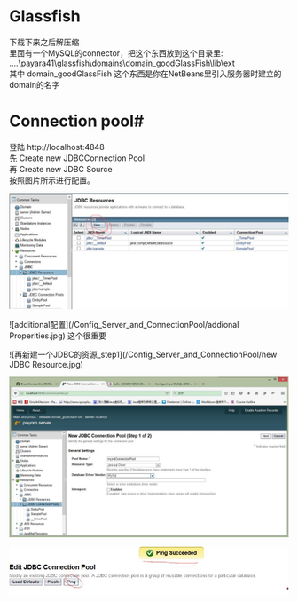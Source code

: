 # Glassfish #
下载下来之后解压缩<br/>
里面有一个MySQL的connector，把这个东西放到这个目录里:  ....\payara41\glassfish\domains\domain_goodGlassFish\lib\ext<br/>
其中 domain_goodGlassFish 这个东西是你在NetBeans里引入服务器时建立的domain的名字<br/>


# Connection pool#
登陆 http://localhost:4848<br/>
先 Create new JDBCConnection Pool<br/> 
再 Create new JDBC Source<br/>
按照图片所示进行配置。<br/>

![先建立连接池](/Config_Server_and_ConnectionPool/new%20JDBC%20Resource.jpg)<br/>

![additional配置](/Config_Server_and_ConnectionPool/addional Properities.jpg)
这个很重要<br/>

![再新建一个JDBC的资源_step1](/Config_Server_and_ConnectionPool/new JDBC Resource.jpg)<br/>

![再新建一个JDBC的资源_step2](/Config_Server_and_ConnectionPool/newJDBCConnectionPool.jpg)<br/>

![成功建立后ping一下](/Config_Server_and_ConnectionPool/ping.jpg)<br/>
